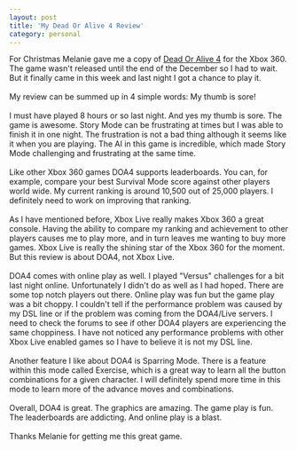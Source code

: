 ```yaml
---
layout: post
title: 'My Dead Or Alive 4 Review'
category: personal
---
```


For Christmas Melanie gave me a copy of <a href="http://www.xbox.com/en-US/games/d/deadoralive4/">Dead Or Alive 4</a> for the Xbox 360.  The game wasn't released until the end of the December so I had to wait.  But it finally came in this week and last night I got a chance to play it.<br /><br />My review can be summed up in 4 simple words: My thumb is sore!<br /><br />I must have played 8 hours or so last night.  And yes my thumb is sore.  The game is awesome.  Story Mode can be frustrating at times but I was able to finish it in one night.  The frustration is not a bad thing although it seems like it when you are playing.  The AI in this game is incredible, which made Story Mode challenging and frustrating at the same time.<br /><br />Like other Xbox 360 games DOA4 supports leaderboards.  You can, for example, compare your best Survival Mode score against other players world wide.  My current ranking is around 10,500 out of 25,000 players.  I definitely need to work on improving that ranking.  <br /><br />As I have mentioned before, Xbox Live really makes Xbox 360 a great console.  Having the ability to compare my ranking and achievement to other players causes me to play more, and in turn leaves me wanting to buy more games.  Xbox Live is really the shining star of the Xbox 360 for the moment.  But this review is about DOA4, not Xbox Live.<br /><br />DOA4 comes with online play as well.  I played "Versus" challenges for a bit last night online.  Unfortunately I didn't do as well as I had hoped.  There are some top notch players out there.  Online play was fun but the game play was a bit choppy.  I couldn't tell if the performance problem was caused by my DSL line or if the problem was coming from the DOA4/Live servers.  I need to check the forums to see if other DOA4 players are experiencing the same choppiness.  I have not noticed any performance problems with other Xbox Live enabled games so I have to believe it is not my DSL line.<br /><br />Another feature I like about DOA4 is Sparring Mode.  There is a feature within this mode called Exercise, which is a great way to learn all the button combinations for a given character.  I will definitely spend more time in this mode to learn more of the advance moves and combinations.<br /><br />Overall, DOA4 is great.  The graphics are amazing.  The game play is fun.  The leaderboards are addicting.  And online play is a blast.  <br /><br />Thanks Melanie for getting me this great game.
